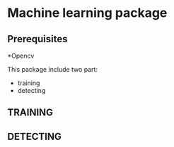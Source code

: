 # Machine learning package

## Prerequisites

*Opencv

This package include two part:

* training
* detecting

## TRAINING

## DETECTING